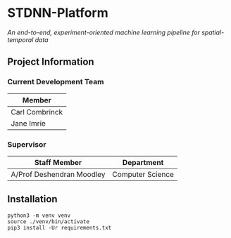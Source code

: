 # STDNN-Platform

*An end-to-end, experiment-oriented machine learning pipeline for spatial-temporal data*

## Project Information

### Current Development Team

| Member          | 
| -------------   |
| Carl Combrinck  |
| Jane Imrie      |

### Supervisor

| Staff Member              | Department           |
| -------------             |-------------         |
| A/Prof Deshendran Moodley | Computer Science     |

## Installation

```
python3 -m venv venv
source ./venv/bin/activate
pip3 install -Ur requirements.txt
```
